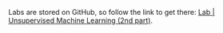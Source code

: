 <br><br>

Labs are stored on GitHub, so follow the link to get there: [Lab | Unsupervised Machine Learning (2nd part)](https://github.com/data-bootcamp-v4/lab-w10-ul_pt2.git).

